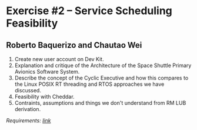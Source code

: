 # Exercise #2 – Service Scheduling Feasibility #
## Roberto Baquerizo and Chautao Wei ##

1. Create new user account on Dev Kit.
2. Explanation and critique of the Architecture of the Space Shuttle Primary Avionics Software System.
3. Describe the concept of the Cyclic Executive and how this compares to the Linux POSIX RT threading and RTOS approaches we have discussed.
4. Feasibility with Cheddar.
5. Contraints, assumptions and things we don't understand from RM LUB derivation.

*Requirements:  [link](Exercise-2-Requirements.pdf)*